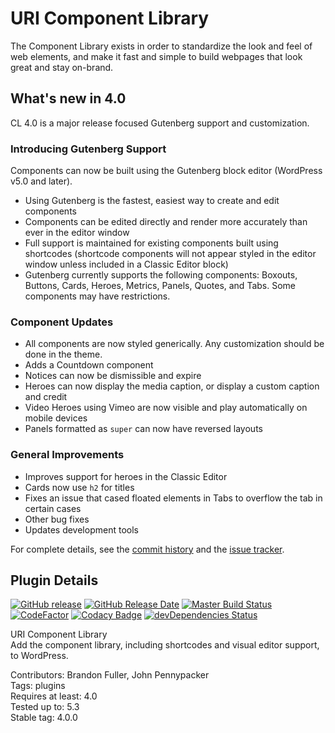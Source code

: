 # URI Component Library

The Component Library exists in order to standardize the look and feel of web elements, and make it fast and simple to build webpages that look great and stay on-brand.

## What's new in 4.0

CL 4.0 is a major release focused Gutenberg support and customization.

### Introducing Gutenberg Support

Components can now be built using the Gutenberg block editor (WordPress v5.0 and later).

* Using Gutenberg is the fastest, easiest way to create and edit components
* Components can be edited directly and render more accurately than ever in the editor window
* Full support is maintained for existing components built using shortcodes (shortcode components will not appear styled in the editor window unless included in a Classic Editor block)
* Gutenberg currently supports the following components: Boxouts, Buttons, Cards, Heroes, Metrics, Panels, Quotes, and Tabs.  Some components may have restrictions.

### Component Updates
* All components are now styled generically.  Any customization should be done in the theme.
* Adds a Countdown component
* Notices can now be dismissible and expire
* Heroes can now display the media caption, or display a custom caption and credit
* Video Heroes using Vimeo are now visible and play automatically on mobile devices
* Panels formatted as `super` can now have reversed layouts

### General Improvements
* Improves support for heroes in the Classic Editor
* Cards now use `h2` for titles
* Fixes an issue that cased floated elements in Tabs to overflow the tab in certain cases
* Other bug fixes
* Updates development tools

For complete details, see the [commit history](https://github.com/uriweb/uri-component-library/pull/170/commits) and the [issue tracker](https://github.com/uriweb/uri-component-library/issues).

## Plugin Details

[![GitHub release](https://img.shields.io/github/release/uriweb/uri-component-library.svg)](https://github.com/uriweb/uri-component-library/releases/latest)
[![GitHub Release Date](https://img.shields.io/github/release-date/uriweb/uri-component-library.svg)](https://github.com/uriweb/uri-component-library/releases/latest)
[![Master Build Status](https://travis-ci.org/uriweb/uri-component-library.svg?branch=master "Master build status")](https://travis-ci.org/uriweb/uri-component-library)
[![CodeFactor](https://www.codefactor.io/repository/github/uriweb/uri-component-library/badge/master)](https://www.codefactor.io/repository/github/uriweb/uri-component-library/overview/master)
[![Codacy Badge](https://img.shields.io/codacy/grade/043fca0aa28b4b2db799d5daacf2d27d.svg)](https://www.codacy.com/app/uriweb/uri-component-library?utm_source=github.com&amp;utm_medium=referral&amp;utm_content=uriweb/uri-component-library&amp;utm_campaign=Badge_Grade)
[![devDependencies Status](https://david-dm.org/uriweb/uri-component-library/dev-status.svg)](https://david-dm.org/uriweb/uri-component-library?type=dev)

URI Component Library  
Add the component library, including shortcodes and visual editor support, to WordPress.  

Contributors: Brandon Fuller, John Pennypacker  
Tags: plugins  
Requires at least: 4.0  
Tested up to: 5.3  
Stable tag: 4.0.0  
